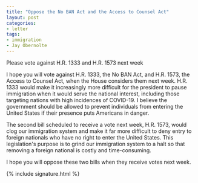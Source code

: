 ```yaml
---
title: "Oppose the No BAN Act and the Access to Counsel Act"
layout: post
categories:
- letter
tags:
- immigration
- Jay Obernolte
---
```


Please vote against H.R. 1333 and H.R. 1573 next week

I hope you will vote against H.R. 1333, the No BAN Act, and H.R. 1573, the Access to Counsel Act, when the House considers them next week. H.R. 1333 would make it increasingly more difficult for the president to pause immigration when it would serve the national interest, including those targeting nations with high incidences of COVID-19. I believe the government should be allowed to prevent individuals from entering the United States if their presence puts Americans in danger.

The second bill scheduled to receive a vote next week, H.R. 1573, would clog our immigration system and make it far more difficult to deny entry to foreign nationals who have no right to enter the United States. This legislation's purpose is to grind our immigration system to a halt so that removing a foreign national is costly and time-consuming.

I hope you will oppose these two bills when they receive votes next week.

{% include signature.html %}
